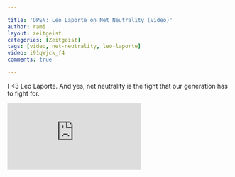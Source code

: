 ```yaml
---

title: 'OPEN: Leo Laporte on Net Neutrality (Video)'
author: rami
layout: zeitgeist 
categories: [Zeitgeist]
tags: [video, net-neutrality, leo-laporte]
video: i91qWjck_f4
comments: true

---
```


I <3 Leo Laporte. And yes, net neutrality is the fight that our generation has to fight for.

<div class="iframe-container">
  <iframe src="https://www.youtube-nocookie.com/embed/i91qWjck_f4" frameborder="0" allow="auotplay; encrypted-media" allowfullscreen>
</div>
  
